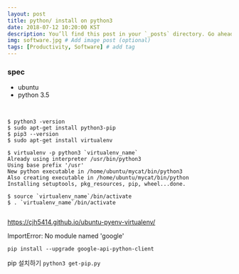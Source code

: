 ```yaml
---
layout: post
title: python/ install on python3
date: 2018-07-12 10:20:00 KST
description: You’ll find this post in your `_posts` directory. Go ahead and edit it and re-build the site to see your changes. # Add post description (optional)
img: software.jpg # Add image post (optional)
tags: [Productivity, Software] # add tag
---
```


### spec

- ubuntu
- python 3.5

<br>

```shell
$ python3 -version
$ sudo apt-get install python3-pip
$ pip3 --version
$ sudo apt-get install virtualenv

$ virtualenv -p python3 `virtualenv_name`
Already using interpreter /usr/bin/python3
Using base prefix '/usr'
New python executable in /home/ubuntu/mycat/bin/python3
Also creating executable in /home/ubuntu/mycat/bin/python
Installing setuptools, pkg_resources, pip, wheel...done.

$ source `virtualenv_name`/bin/activate
$ . `virtualenv_name`/bin/activate


```



https://cjh5414.github.io/ubuntu-pyenv-virtualenv/



ImportError: No module named 'google' 

```
pip install --upgrade google-api-python-client
```

pip 설치하기
`python3 get-pip.py`




